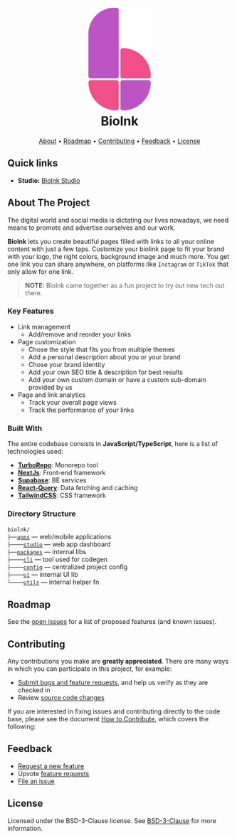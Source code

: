 <h1 align="center">
  <br />
  <a href="http://www.biolnk.me">
    <img src="./apps/studio/src/assets/images/biolnk.png" alt="Biolnk branding" />
  </a>
  <br />
  Biolnk
  <br />
</h1>

<p align="center">
  <a href="#about-the-project">About</a> •
  <a href="#roadmap">Roadmap</a> •
  <a href="#contributing">Contributing</a> •
  <a href="#feedback">Feedback</a> •
  <a href="#license">License</a>
</p>

<!-- Links -->

## Quick links

- **Studio:** [Biolnk Studio](app.biolnk.me) 


<!-- ABOUT THE PROJECT -->

## About The Project

The digital world and social media is dictating our lives nowadays, we need means to promote and advertise ourselves and our work. 

**Biolnk** lets you create beautiful pages filled with links to all your online content with just a few taps. Customize your biolink page to fit your brand with your logo, the right colors, background image and much more. You get one link you can share anywhere, on platforms like `Instagram` or `TikTok` that only allow for one link.

> **NOTE:** Biolnk came together as a fun project to try out new tech out there.

### Key Features

- Link management
    - Add/remove and reorder your links
- Page customization
    - Chose the style that fits you from multiple themes
    - Add a personal description about you or your brand
    - Chose your brand identity
    - Add your own SEO title & description for best results
    - Add your own custom domain or have a custom sub-domain provided by us
- Page and link analytics
    - Track your overall page views
    - Track the performance of your links

### Built With

The entire codebase consists in **JavaScript/TypeScript**, here is a list of technologies used:

- **[TurboRepo](https://turborepo.org/)**: Monorepo tool
- **[NextJs](https://nextjs.org/)**: Front-end framework
- **[Supabase](https://supabase.com/)**: BE services
- **[React-Query](https://react-query.tanstack.com/)**: Data fetching and caching
- **[TailwindCSS](https://mui.com/)**: CSS framework

### Directory Structure

`biolnk/`<br>
`├──`[`apps`](./apps) — web/mobile applications<br>
`├────`[`studio`](./apps/studio) — web app dashboard<br>
`├──`[`packages`](./packages) — internal libs<br>
`├────`[`cli`](./packages/cli) — tool used for codegen<br>
`├────`[`config`](./packages/config) — centralized project config<br>
`├────`[`ui`](./packages/ui) — internal UI lib<br>
`└────`[`utils`](./packages/utils) — internal helper fn<br>

<!-- ROADMAP -->

## Roadmap

See the [open issues](https://github.com/Kerosz/biolnk/issues) for a list of proposed features (and known issues).

<!-- CONTRIBUTING -->

## Contributing

Any contributions you make are **greatly appreciated**. There are many ways in which you can participate in this project, for example:

- [Submit bugs and feature requests](https://github.com/Kerosz/biolnk/issues/new/choose), and help us verify as they are checked in
- Review [source code changes](https://github.com/Kerosz/biolnk/pulls)

If you are interested in fixing issues and contributing directly to the code base,
please see the document [How to Contribute](./CONTRIBUTING.md), which covers the following:

## Feedback

- [Request a new feature](https://github.com/Kerosz/biolnk/issues/new?assignees=&labels=feature-request&template=feature_request.md&title=%5BRequest%5D+My+feature+request+title)
- Upvote [feature requests](https://github.com/Kerosz/biolnk/labels/feature-request)
- [File an issue](https://github.com/Kerosz/biolnk/issues/new/choose)


## License

Licensed under the BSD-3-Clause license. See [BSD-3-Clause](LICENSE) for more information.

<!-- ACKNOWLEDGEMENTS -->


